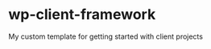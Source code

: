 wp-client-framework
===================

My custom template for getting started with client projects
